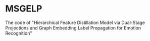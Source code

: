 # MSGELP
The code of "Hierarchical Feature Distillation Model via Dual-Stage Projections and Graph Embedding Label Propagation for Emotion Recognition"
